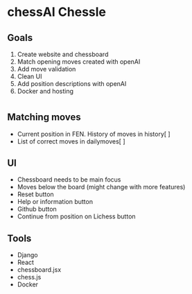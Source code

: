 # chessAI Chessle

## Goals 

1. Create website and chessboard
2. Match opening moves created with openAI
3. Add move validation
4. Clean UI
5. Add position descriptions with openAI
6. Docker and hosting


#

## Matching moves

- Current position in FEN. History of moves in history[ ]
- List of correct moves in dailymoves[ ]

## UI 

- Chessboard needs to be main focus
- Moves below the board (might change with more features)
- Reset button
- Help or information button
- Github button
- Continue from position on Lichess button

## Tools
- Django 
- React
- chessboard.jsx
- chess.js
- Docker


